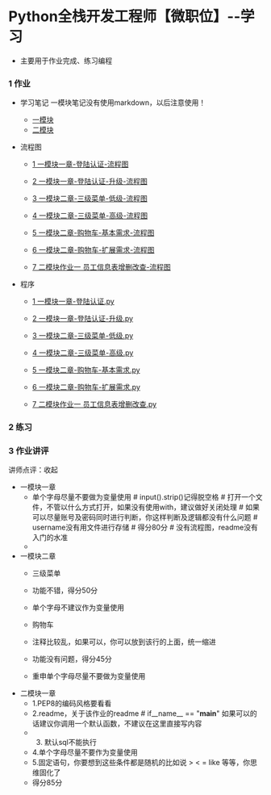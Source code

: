 # Python全栈开发工程师【微职位】--学习
* 主要用于作业完成、练习编程

### 1 作业
* 学习笔记    一模块笔记没有使用markdown，以后注意使用！
    * [一模块](https://note.youdao.com/share/?id=a7e4cacb591850cf284c88545eb88b4d&type=notebook#/)
    * [二模块](https://note.youdao.com/share/?id=a7e4cacb591850cf284c88545eb88b4d&type=notebook#/C650EB3E1846420B924C8C772E65C735)
* 流程图    
    * [1 一模块一章-登陆认证-流程图](https://github.com/fljcn/Python-51cto/blob/master/1%E4%BD%9C%E4%B8%9A/1%20%E4%B8%80%E6%A8%A1%E5%9D%97%E4%B8%80%E7%AB%A0-%E7%99%BB%E9%99%86%E8%AE%A4%E8%AF%81-%E6%B5%81%E7%A8%8B%E5%9B%BE.jpg)
    * [2 一模块一章-登陆认证-升级-流程图](https://github.com/fljcn/Python-51cto/blob/master/1%E4%BD%9C%E4%B8%9A/2%20%E4%B8%80%E6%A8%A1%E5%9D%97%E4%B8%80%E7%AB%A0-%E7%99%BB%E9%99%86%E8%AE%A4%E8%AF%81-%E5%8D%87%E7%BA%A7-%E6%B5%81%E7%A8%8B%E5%9B%BE.jpg)

    * [3 一模块二章-三级菜单-低级-流程图](https://github.com/fljcn/Python-51cto/blob/master/1%E4%BD%9C%E4%B8%9A/3%20%E4%B8%80%E6%A8%A1%E5%9D%97%E4%BA%8C%E7%AB%A0-%E4%B8%89%E7%BA%A7%E8%8F%9C%E5%8D%95-%E4%BD%8E%E7%BA%A7-%E6%B5%81%E7%A8%8B%E5%9B%BE.jpg)
    * [4 一模块二章-三级菜单-高级-流程图](https://github.com/fljcn/Python-51cto/blob/master/1%E4%BD%9C%E4%B8%9A/4%20%E4%B8%80%E6%A8%A1%E5%9D%97%E4%BA%8C%E7%AB%A0-%E4%B8%89%E7%BA%A7%E8%8F%9C%E5%8D%95-%E9%AB%98%E7%BA%A7-%E6%B5%81%E7%A8%8B%E5%9B%BE.jpg)
    * [5 一模块二章-购物车-基本需求-流程图](https://github.com/fljcn/Python-51cto/blob/master/1%E4%BD%9C%E4%B8%9A/5%20%E4%B8%80%E6%A8%A1%E5%9D%97%E4%BA%8C%E7%AB%A0-%E8%B4%AD%E7%89%A9%E8%BD%A6-%E5%9F%BA%E6%9C%AC%E9%9C%80%E6%B1%82-%E6%B5%81%E7%A8%8B%E5%9B%BE.jpg)
    * [6 一模块二章-购物车-扩展需求-流程图](https://github.com/fljcn/Python-51cto/blob/master/1%E4%BD%9C%E4%B8%9A/6%20%E4%B8%80%E6%A8%A1%E5%9D%97%E4%BA%8C%E7%AB%A0-%E8%B4%AD%E7%89%A9%E8%BD%A6-%E6%89%A9%E5%B1%95%E9%9C%80%E6%B1%82-%E6%B5%81%E7%A8%8B%E5%9B%BE.jpg)
    * [7 二模块作业一 员工信息表增删改查-流程图](https://github.com/fljcn/Python-51cto/blob/master/1%E4%BD%9C%E4%B8%9A/7%20%E4%BA%8C%E6%A8%A1%E5%9D%97%E4%BD%9C%E4%B8%9A%E4%B8%80%20%20%E5%91%98%E5%B7%A5%E4%BF%A1%E6%81%AF%E8%A1%A8%E5%A2%9E%E5%88%A0%E6%94%B9%E6%9F%A5-%E6%B5%81%E7%A8%8B%E5%9B%BE.jpg)
        
* 程序
    * [1 一模块一章-登陆认证.py](https://github.com/fljcn/Python-51cto/blob/master/1%E4%BD%9C%E4%B8%9A/1%20%E4%B8%80%E6%A8%A1%E5%9D%97%E4%B8%80%E7%AB%A0-%E7%99%BB%E9%99%86%E8%AE%A4%E8%AF%81.py)
    * [2 一模块一章-登陆认证-升级.py](https://github.com/fljcn/Python-51cto/blob/master/1%E4%BD%9C%E4%B8%9A/2%20%E4%B8%80%E6%A8%A1%E5%9D%97%E4%B8%80%E7%AB%A0-%E7%99%BB%E9%99%86%E8%AE%A4%E8%AF%81-%E5%8D%87%E7%BA%A7.py)

    * [3 一模块二章-三级菜单-低级.py](https://github.com/fljcn/Python-51cto/blob/master/1%E4%BD%9C%E4%B8%9A/3%20%E4%B8%80%E6%A8%A1%E5%9D%97%E4%BA%8C%E7%AB%A0-%E4%B8%89%E7%BA%A7%E8%8F%9C%E5%8D%95-%E4%BD%8E%E7%BA%A7.py)
    * [4 一模块二章-三级菜单-高级.py](https://github.com/fljcn/Python-51cto/blob/master/1%E4%BD%9C%E4%B8%9A/4%20%E4%B8%80%E6%A8%A1%E5%9D%97%E4%BA%8C%E7%AB%A0-%E4%B8%89%E7%BA%A7%E8%8F%9C%E5%8D%95-%E9%AB%98%E7%BA%A7.py)
    * [5 一模块二章-购物车-基本需求.py](https://github.com/fljcn/Python-51cto/blob/master/1%E4%BD%9C%E4%B8%9A/5%20%E4%B8%80%E6%A8%A1%E5%9D%97%E4%BA%8C%E7%AB%A0-%E8%B4%AD%E7%89%A9%E8%BD%A6-%E5%9F%BA%E6%9C%AC%E9%9C%80%E6%B1%82.py)
    * [6 一模块二章-购物车-扩展需求.py](https://github.com/fljcn/Python-51cto/blob/master/1%E4%BD%9C%E4%B8%9A/6%20%E4%B8%80%E6%A8%A1%E5%9D%97%E4%BA%8C%E7%AB%A0-%E8%B4%AD%E7%89%A9%E8%BD%A6-%E6%89%A9%E5%B1%95%E9%9C%80%E6%B1%82.py)
    * [7 二模块作业一 员工信息表增删改查.py](https://github.com/fljcn/Python-51cto/blob/master/1%E4%BD%9C%E4%B8%9A/7%20%E4%BA%8C%E6%A8%A1%E5%9D%97%E4%BD%9C%E4%B8%9A%E4%B8%80%20%20%E5%91%98%E5%B7%A5%E4%BF%A1%E6%81%AF%E8%A1%A8%E5%A2%9E%E5%88%A0%E6%94%B9%E6%9F%A5.py)

### 2 练习

### 3 作业讲评
讲师点评：收起
* 一模块一章
    * 单个字母尽量不要做为变量使用 # input().strip()记得脱空格 # 打开一个文件，不管以什么方式打开，如果没有使用with，建议做好关闭处理 # 如果可以尽量账号及密码同时进行判断，你这样判断及逻辑都没有什么问题 # username没有用文件进行存储 # 得分80分 # 没有流程图，readme没有入门的水准
    * 
* 一模块二章
    * 三级菜单
    * 功能不错，得分50分
    * 单个字母不建议作为变量使用

    * 购物车
    * 注释比较乱，如果可以，你可以放到该行的上面，统一缩进
    * 功能没有问题，得分45分
    * 重申单个字母尽量不要做为变量使用
* 二模块一章
    * 1.PEP8的编码风格要看看
    * 2.readme，关于该作业的readme # if__name__ == \"__main__\" 如果可以的话建议你调用一个默认函数，不建议在这里直接写内容 
    * 3. 默认sql不能执行 
    * 4.单个字母尽量不要作为变量使用
    * 5.固定语句，你要想到这些条件都是随机的比如说 > < = like 等等，你思维固化了 
    *  得分85分
